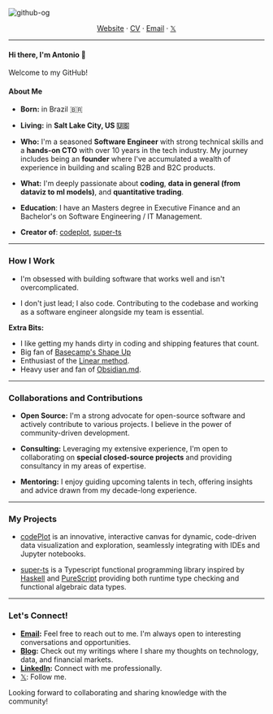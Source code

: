 ![github-og](https://github.com/antl3x/antl3x/assets/26308297/5c68fb5d-6002-4579-8ee2-0775287f4379)

<div align="center">
<a href="https://antl3x.co">Website</a> 
<span> · </span>
<a href="https://cv.antl3x.co">CV</a> 
<span> · </span>
<a href="mailto:antonio@antl3x.co">Email</a> 
<span> · </span>
<a href="https://x.com/antl3x">𝕏</a>
</div>

---

#### Hi there, I'm Antonio 👋

Welcome to my GitHub!

#### About Me

- **Born:** in Brazil 🇧🇷

- **Living:** in **Salt Lake City, US 🇺🇸**
 
- **Who:** I'm a seasoned **Software Engineer** with strong technical skills  and a **hands-on CTO** with over 10 years in the tech industry. My journey includes being an **founder** where I've accumulated a wealth of experience in building and scaling B2B and B2C products.

- **What:** I'm deeply passionate about **coding**, **data in general (from dataviz to ml models)**, and **quantitative trading**.

- **Education**: I have an Masters degree in Executive Finance and an Bachelor's on Software Engineering / IT Management.

- **Creator of**: [codeplot](https://github.com/antl3x/codeplot), [super-ts](https://github.com/antl3x/super-ts) 

---


### How I Work
- I'm obsessed with building software that works well and isn't overcomplicated.

- I don't just lead; I also code. Contributing to the codebase and working as a software engineer alongside my team is essential.

**Extra Bits:**
- I like getting my hands dirty in coding and shipping features that count.
- Big fan of [Basecamp's Shape Up](https://basecamp.com/shapeup)
- Enthusiast of the [Linear method](https://linear.app/method).
- Heavy user and fan of [Obsidian.md](https://obsidian.md).

---

### Collaborations and Contributions
- **Open Source:** I'm a strong advocate for open-source software and actively contribute to various projects. I believe in the power of community-driven development.

- **Consulting:** Leveraging my extensive experience, I'm open to collaborating on **special closed-source projects** and providing consultancy in my areas of expertise.

- **Mentoring:** I enjoy guiding upcoming talents in tech, offering insights and advice drawn from my decade-long experience.

---

### My Projects

- [codePlot](https://github.com/codePlot-co/codePlot) is an innovative, interactive canvas for dynamic, code-driven data visualization and exploration, seamlessly integrating with IDEs and Jupyter notebooks.

- [super-ts](https://github.com/antl3x/super-ts) is a Typescript functional programming library inspired by [Haskell](https://www.haskell.org/) and [PureScript](http://www.purescript.org/) providing both runtime type checking and functional algebraic data types.

---

### Let's Connect!
- **[Email](mailto:antonio@antl3x.co):** Feel free to reach out to me. I'm always open to interesting conversations and opportunities.
- **[Blog](https://antl3x.co/posts):** Check out my writings where I share my thoughts on technology, data, and financial markets.
- **[LinkedIn](https://linkedin.com/in/antl3x):** Connect with me professionally.
- [𝕏](https://x.com/antl3x): Follow me.

Looking forward to collaborating and sharing knowledge with the community!

